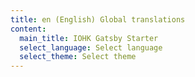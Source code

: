```yaml
---
title: en (English) Global translations
content:
  main_title: IOHK Gatsby Starter
  select_language: Select language
  select_theme: Select theme
---
```

